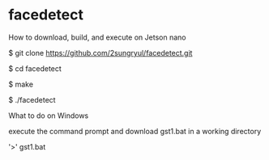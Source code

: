 # facedetect
How to download, build, and execute on Jetson nano

$ git clone https://github.com/2sungryul/facedetect.git

$ cd facedetect

$ make

$ ./facedetect

What to do on Windows

execute the command prompt and download gst1.bat in a working directory

'>' gst1.bat
